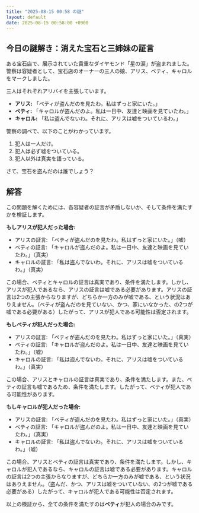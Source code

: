 ```yaml
---
title: "2025-08-15 00:58 の謎"
layout: default
date: 2025-08-15 00:58:00 +0900
---
```

## 今日の謎解き：消えた宝石と三姉妹の証言

ある宝石店で、展示されていた貴重なダイヤモンド「星の涙」が盗まれました。警察は容疑者として、宝石店のオーナーの三人の娘、アリス、ベティ、キャロルをマークしました。

三人はそれぞれアリバイを主張しています。

*   **アリス:** 「ベティが盗んだのを見たわ。私はずっと家にいた。」
*   **ベティ:** 「キャロルが盗んだのよ。私は一日中、友達と映画を見ていたわ。」
*   **キャロル:** 「私は盗んでないわ。それに、アリスは嘘をついているわ。」

警察の調べで、以下のことがわかっています。

1.  犯人は一人だけ。
2.  犯人は必ず嘘をついている。
3.  犯人以外は真実を語っている。

さて、宝石を盗んだのは誰でしょう？

## 解答

この問題を解くためには、各容疑者の証言が矛盾しないか、そして条件を満たすかを検証します。

**もしアリスが犯人だった場合:**

*   アリスの証言: 「ベティが盗んだのを見たわ。私はずっと家にいた。」（嘘）
*   ベティの証言: 「キャロルが盗んだのよ。私は一日中、友達と映画を見ていたわ。」（真実）
*   キャロルの証言: 「私は盗んでないわ。それに、アリスは嘘をついているわ。」（真実）

この場合、ベティとキャロルの証言は真実であり、条件を満たします。しかし、アリスが犯人であるなら、アリスの証言は嘘である必要があります。アリスの証言は2つの主張からなりますが、どちらか一方のみが嘘である、という状況はありえません。（ベティが盗んだのを見ていない、かつ、家にいなかった、の2つが嘘である必要がある）したがって、アリスが犯人である可能性は否定されます。

**もしベティが犯人だった場合:**

*   アリスの証言: 「ベティが盗んだのを見たわ。私はずっと家にいた。」（真実）
*   ベティの証言: 「キャロルが盗んだのよ。私は一日中、友達と映画を見ていたわ。」（嘘）
*   キャロルの証言: 「私は盗んでないわ。それに、アリスは嘘をついているわ。」（真実）

この場合、アリスとキャロルの証言は真実であり、条件を満たします。また、ベティの証言も嘘であるため、条件を満たします。したがって、ベティが犯人である可能性があります。

**もしキャロルが犯人だった場合:**

*   アリスの証言: 「ベティが盗んだのを見たわ。私はずっと家にいた。」（真実）
*   ベティの証言: 「キャロルが盗んだのよ。私は一日中、友達と映画を見ていたわ。」（真実）
*   キャロルの証言: 「私は盗んでないわ。それに、アリスは嘘をついているわ。」（嘘）

この場合、アリスとベティの証言は真実であり、条件を満たします。しかし、キャロルが犯人であるなら、キャロルの証言は嘘である必要があります。キャロルの証言は2つの主張からなりますが、どちらか一方のみが嘘である、という状況はありえません。（盗んだ、かつ、アリスは嘘をついていない、の2つが嘘である必要がある）したがって、キャロルが犯人である可能性は否定されます。

以上の検証から、全ての条件を満たすのは**ベティ**が犯人の場合のみです。
